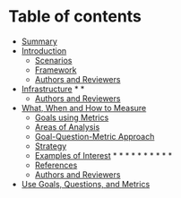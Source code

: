 # Table of contents

* [Summary](README.md)
* [Introduction](introduction/introduction.md)
  * [Scenarios](introduction/scenarios.md)
  * [Framework](introduction/framework.md)
  * [Authors and Reviewers](introduction/authors.md)
* [Infrastructure](infrastructure/infrastructure.md)
  *
  *
  * [Authors and Reviewers](infrastructure/authors.md)
* [What, When and How to Measure](measuring/introduction.md)
  * [Goals using Metrics](measuring/goals.md)
  * [Areas of Analysis](measuring/areas.md)
  * [Goal-Question-Metric Approach](measuring/gqm.md)
  * [Strategy](measuring/strategy.md)
  * [Examples of Interest](measuring/metrics.md)
    *
    *
    *
    *
    *
    *
    *
    *
    *
    *
  * [References](measuring/references.md)
  * [Authors and Reviewers](measuring/authors.md)
* [Use Goals, Questions, and Metrics](measuring/use\_gqm.md)
